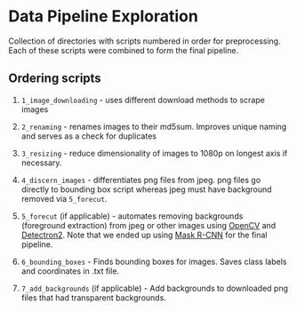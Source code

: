 # Data Pipeline Exploration

Collection of directories with scripts numbered in order for preprocessing. Each of these scripts were combined to form the final pipeline.

## Ordering scripts

1. `1_image_downloading` - uses different download methods to scrape images

2. `2_renaming` - renames images to their md5sum. Improves unique naming and serves as a check for duplicates

3. `3_resizing` - reduce dimensionality of images to 1080p on longest axis if necessary.

4. `4_discern_images` - differentiates png files from jpeg. png files go directly to bounding box script whereas jpeg must have background removed via `5_forecut`.

5. `5_forecut` (if applicable) - automates removing backgrounds (foreground extraction) from jpeg or other images using [OpenCV](https://github.com/opencv/opencv) and [Detectron2](https://github.com/facebookresearch/detectron2). Note that we ended up using [Mask R-CNN](https://arxiv.org/abs/1703.06870) for the final pipeline.

6. `6_bounding_boxes` - Finds bounding boxes for images. Saves class labels and coordinates in .txt file.

7. `7_add_backgrounds` (if applicable) - Add backgrounds to downloaded png files that had transparent backgrounds.
